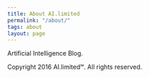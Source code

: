 ```yaml
---
title: About AI.limited
permalink: "/about/"
tags: about
layout: page
---
```


Artificial Intelligence Blog.

Copyright 2016 AI.limited℠. All rights reserved.
